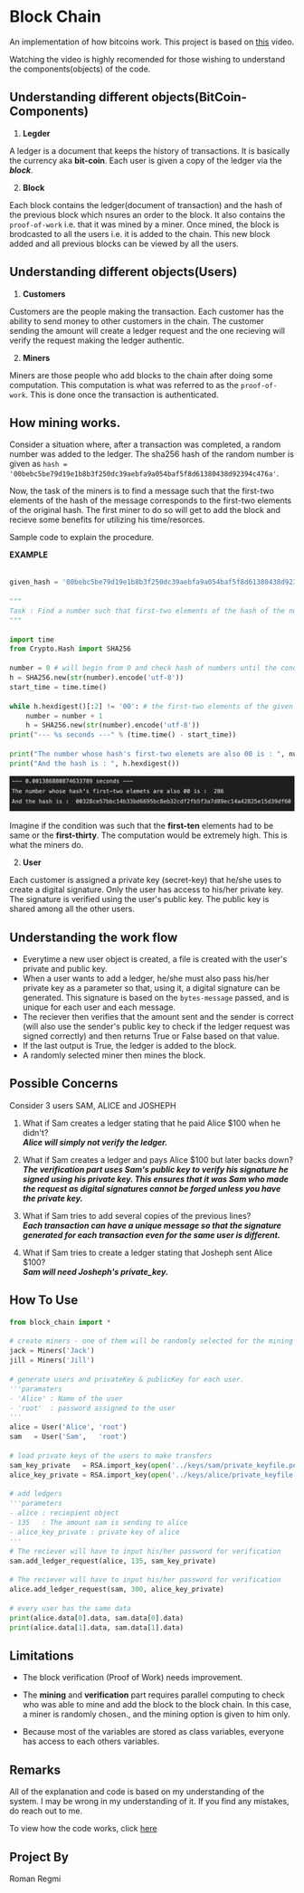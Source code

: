 # Block Chain
An implementation of how bitcoins work. This project is based on [this](https://www.youtube.com/watch?v=bBC-nXj3Ng4&list=WL&index=29) video. 

Watching the video is highly recomended for those wishing to understand the components(objects) of the code.

## Understanding different objects(BitCoin-Components)
1. **Legder**

A ledger is a document that keeps the history of transactions. It is basically the currency aka **bit-coin**. Each user is given a copy of the ledger via the ***block***.

2. **Block**

Each block contains the ledger(document of transaction) and the hash of the previous block which nsures an order to the block. It also contains the ```proof-of-work``` i.e. that it was mined by a miner. Once mined, the block is brodcasted to all the users i.e. it is added to the chain. This new block added and all previous blocks can be viewed by all the users. 
 
 ## Understanding different objects(Users)

1. **Customers**

Customers are the people making the transaction. Each customer has the ability to send money to other customers in the chain. The customer sending the amount will create a ledger request and the one recieving will verify the request making the ledger authentic.  

2. **Miners**

Miners are those people who add blocks to the chain after doing some computation. This computation is what was referred to as the `proof-of-work`.  This is done once the transaction is authenticated. 

## How mining works.

Consider a situation where, after a transaction was completed, a random number was added to the ledger. The sha256 hash of the random number is given as `hash = '00bebc5be79d19e1b8b3f250dc39aebfa9a054baf5f8d61380438d92394c476a'`. 

Now, the task of the miners is to find a message such that the first-two elements of the hash of the message corresponds to the first-two elements of the original hash. The first miner to do so will get to add the block and recieve some benefits for utilizing his time/resorces. 

Sample code to explain the procedure.

**EXAMPLE**
```python

given_hash = '00bebc5be79d19e1b8b3f250dc39aebfa9a054baf5f8d61380438d92394c476a'

"""
Task : Find a number such that first-two elements of the hash of the number corresponds to the first-two elements of the given_hash
"""

import time
from Crypto.Hash import SHA256

number = 0 # will begin from 0 and check hash of numbers until the condition is met
h = SHA256.new(str(number).encode('utf-8'))
start_time = time.time()

while h.hexdigest()[:2] != '00': # the first-two elements of the given hash is 00
    number = number + 1
    h = SHA256.new(str(number).encode('utf-8'))
print("--- %s seconds ---" % (time.time() - start_time))

print("The number whose hash's first-two elemets are also 00 is : ", number)
print("And the hash is : ", h.hexdigest())
```
<img src='pics/output.png'>

Imagine if the condition was such that the **first-ten** elements had to be same or the **first-thirty**.
The computation would be extremely high. This is what the miners do. 

2. **User**

Each customer is assigned a private key (secret-key) that he/she uses to create a digital signature. Only the user has access to his/her private key. The signature is verified using the user's public key. The public key is shared among all the other users.

## Understanding the work flow
- Everytime a new user object is created, a file is created with the user's private and public key.
- When a user wants to add a ledger, he/she must also pass his/her private key as a parameter so that, using it, a digital signature can be generated. This signature is based on the `bytes-message` passed, and is unique for each user and each message.  
- The reciever then verifies that the amount sent and the sender is correct (will also use the sender's public key to check if the ledger request was signed correctly) and then returns True or False based on that value.
- If the last output is True, the ledger is added to the block.
- A randomly selected miner then mines the block.

## Possible Concerns
Consider 3 users SAM, ALICE and JOSHEPH

1. What if Sam creates a ledger stating that he paid Alice $100 when he didn't?<br>
   ***Alice will simply not verify the ledger.***

2. What if Sam creates a ledger and pays Alice $100 but later backs down?<br>
   ***The verification part uses Sam's public key to verify his signature he signed using his private key. This ensures that it was Sam who made the request as digital signatures cannot be forged unless you have the private key.***  

3. What if Sam tries to add several copies of the previous lines?<br>
   ***Each transaction can have a unique message so that the signature generated for each transaction even for the same user is different.***

3. What if Sam tries to create a ledger stating that Josheph sent Alice $100?<br>
   ***Sam will need Josheph's private_key.***

## How To Use
```python 
from block_chain import *

# create miners - one of them will be randomly selected for the mining process
jack = Miners('Jack')
jill = Miners('Jill')

# generate users and privateKey & publicKey for each user.
'''paramaters
- 'Alice' : Name of the user
- 'root'  : password assigned to the user
''' 
alice = User('Alice', 'root') 
sam   = User('Sam',   'root')

# load private keys of the users to make transfers
sam_key_private   = RSA.import_key(open('../keys/sam/private_keyfile.pem').read()) 
alice_key_private = RSA.import_key(open('../keys/alice/private_keyfile.pem').read())

# add ledgers
'''parameters
- alice : reciepient object
- 135   : The amount sam is sending to alice
- alice_key_private : private key of alice 
'''
# The reciever will have to input his/her password for verification 
sam.add_ledger_request(alice, 135, sam_key_private) 

# The reciever will have to input his/her password for verification 
alice.add_ledger_request(sam, 300, alice_key_private)

# every user has the same data
print(alice.data[0].data, sam.data[0].data)
print(alice.data[1].data, sam.data[1].data)
```

## Limitations
- The block verification (Proof of Work) needs improvement.

- The **mining** and **verification** part requires parallel computing to check who was able to mine and add the block to the block chain. In this case, a miner is randomly chosen., and the mining option is given to him only. 

- Because most of the variables are stored as class variables, everyone has access to each others variables.

## Remarks
All of the explanation and code is based on my understanding of the system. I may be wrong in my understanding of it. If you find any mistakes, do reach out to me. 

To view how the code works, click [here]()

## Project By
Roman Regmi
